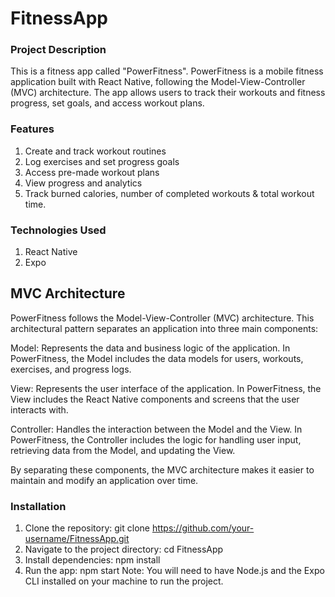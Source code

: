 # FitnessApp

### Project Description
This is a fitness app called "PowerFitness". PowerFitness is a mobile fitness application built with React Native, following the Model-View-Controller (MVC) architecture. The app allows users to track their workouts and fitness progress, set goals, and access workout plans.

### Features
1. Create and track workout routines
2. Log exercises and set progress goals
3. Access pre-made workout plans
4. View progress and analytics
5. Track burned calories, number of completed workouts & total workout time.

### Technologies Used
1. React Native
2. Expo

## MVC Architecture
PowerFitness follows the Model-View-Controller (MVC) architecture. This architectural pattern separates an application into three main components:

Model: Represents the data and business logic of the application. In PowerFitness, the Model includes the data models for users, workouts, exercises, and progress logs.

View: Represents the user interface of the application. In PowerFitness, the View includes the React Native components and screens that the user interacts with.

Controller: Handles the interaction between the Model and the View. In PowerFitness, the Controller includes the logic for handling user input, retrieving data from the Model, and updating the View.

By separating these components, the MVC architecture makes it easier to maintain and modify an application over time.

### Installation
1. Clone the repository: git clone https://github.com/your-username/FitnessApp.git
2. Navigate to the project directory: cd FitnessApp
3. Install dependencies: npm install
4. Run the app: npm start
Note: You will need to have Node.js and the Expo CLI installed on your machine to run the project.
